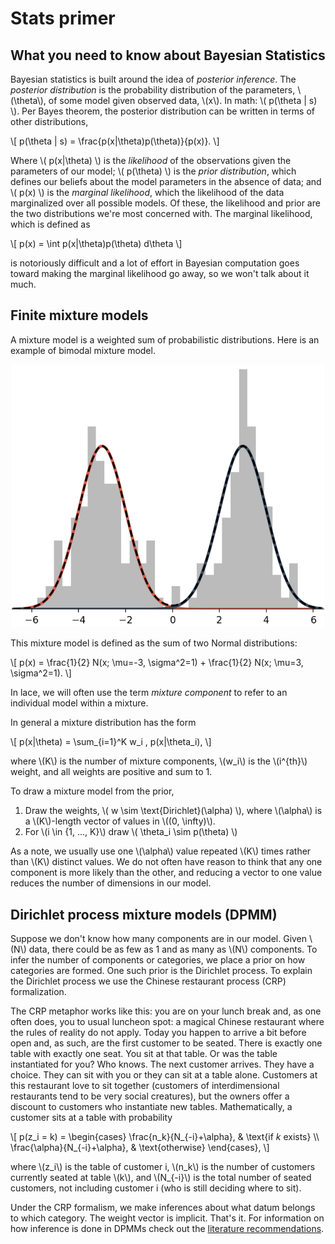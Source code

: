 # Stats primer

## What you need to know about Bayesian Statistics

Bayesian statistics is built around the idea of *posterior inference*. The
*posterior distribution* is the probability distribution of the parameters,
\\(\theta\\), of some model given observed data, \\(x\\). In math: \\( p(\theta
| s) \\). Per Bayes theorem, the posterior distribution can be written in terms
of other distributions,

\\[
p(\theta | s) = \frac{p(x|\theta)p(\theta)}{p(x)}.
\\]

Where \\( p(x|\theta) \\) is the *likelihood* of the observations given the
parameters of our model; \\( p(\theta) \\) is the *prior distribution*, which
defines our beliefs about the model parameters in the absence of data; and \\(
p(x) \\) is the *marginal likelihood*, which the likelihood of the data
marginalized over all possible models. Of these, the likelihood and prior are
the two distributions we're most concerned with. The marginal likelihood, which
is defined as

\\[
    p(x) = \int p(x|\theta)p(\theta) d\theta
\\]

is notoriously difficult and a lot of effort in Bayesian computation goes
toward making the marginal likelihood go away, so we won't talk about it much.

## Finite mixture models

A mixture model is a weighted sum of probabilistic distributions. Here is an example of bimodal mixture model.

<p align=center>
<img src="img/bimodal-mixture.png" alt="drawing" width="500"/>
</p>


This mixture model is defined as the sum of two Normal distributions:

\\[
p(x) = \frac{1}{2} N(x; \mu=-3, \sigma^2=1) + \frac{1}{2} N(x; \mu=3, \sigma^2=1).
\\]

In lace, we will often use the term *mixture component* to refer to an individual model within a mixture.

In general a mixture distribution has the form

\\[
p(x|\theta) = \sum_{i=1}^K w_i \, p(x|\theta_i),
\\]

where \\(K\\) is the number of mixture components, \\(w_i\\) is the \\(i^{th}\\) weight, and all weights are positive and sum to 1.

To draw a mixture model from the prior,

1. Draw the weights, \\( w \sim \text{Dirichlet}(\alpha) \\), where \\(\alpha\\) is a \\(K\\)-length vector of values in \\((0, \infty)\\). 
2. For \\(i \in \{1, ..., K\}\\) draw \\( \theta_i \sim p(\theta) \\)

As a note, we usually use one \\(\alpha\\) value repeated \\(K\\) times rather than \\(K\\) distinct values. We do not often have reason to think that any one component is more likely than the other, and reducing a vector to one value reduces the number of dimensions in our model.


## Dirichlet process mixture models (DPMM)

Suppose we don't know how many components are in our model. Given \\(N\\) data, there could be as few as 1 and as many as \\(N\\) components. To infer the number of components or categories, we place a prior on how categories are formed. One such prior is the Dirichlet process. To explain the Dirichlet process we use the Chinese restaurant process (CRP) formalization.

The CRP metaphor works like this: you are on your lunch break and, as one often does, you to usual luncheon spot: a magical Chinese restaurant where the rules of reality do not apply. Today you happen to arrive a bit before open and, as such, are the first customer to be seated. There is exactly one table with exactly one seat. You sit at that table. Or was the table instantiated for you? Who knows. The next customer arrives. They have a choice. They can sit with you or they can sit at a table alone. Customers at this restaurant love to sit together (customers of interdimensional restaurants tend to be very social creatures), but the owners offer a discount to customers who instantiate new tables. Mathematically, a customer sits at a table with probability

\\[
  p(z_i = k) =
    \begin{cases}
        \frac{n_k}{N_{-i}+\alpha},  & \text{if $k$ exists} \\\\
        \frac{\alpha}{N_{-i}+\alpha}, & \text{otherwise}
    \end{cases},
\\]

where \\(z_i\\) is the table of customer i, \\(n_k\\) is the number of customers currently seated at table \\(k\\), and \\(N_{-i}\\) is the total number of seated customers, not including customer i (who is still deciding where to sit).

Under the CRP formalism, we make inferences about what datum belongs to which category. The weight vector is implicit. That's it. For information on how inference is done in DPMMs check out the [literature recommendations](#literature-recommendations).

